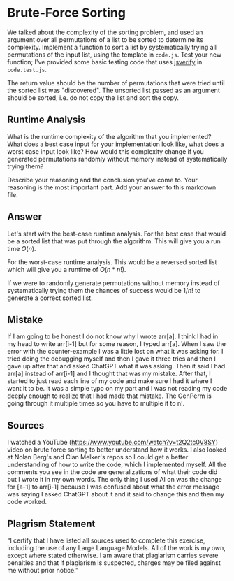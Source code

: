 # Brute-Force Sorting

We talked about the complexity of the sorting problem, and used an argument over
all permutations of a list to be sorted to determine its complexity. Implement
a function to sort a list by systematically trying all permutations of the input
list, using the template in `code.js`. Test your new function; I've provided
some basic testing code that uses [jsverify](https://jsverify.github.io/) in
`code.test.js`.

The return value should be the number of permutations that were tried until the
sorted list was "discovered". The unsorted list passed as an argument should be
sorted, i.e. do not copy the list and sort the copy.

## Runtime Analysis

What is the runtime complexity of the algorithm that you implemented? What does
a best case input for your implementation look like, what does a worst case
input look like? How would this complexity change if you generated permutations
randomly without memory instead of systematically trying them?

Describe your reasoning and the conclusion you've come to. Your reasoning is the
most important part. Add your answer to this markdown file.


## Answer 
Let's start with the best-case runtime analysis. For the best case that would be a sorted list that was put through the algorithm. This will give you a run time $O(n)$. 

For the worst-case runtime analysis. This would be a reversed sorted list which will give you a runtime of $O(n * n!)$. 

If we were to randomly generate permutations without memory instead of systematically trying them the chances of success would be $1/{n!}$ to generate a correct sorted list. 

## Mistake
If I am going to be honest I do not know why I wrote arr[a]. I think I had in my head to write arr[i-1] but for some reason, I typed arr[a]. When I saw the error with the counter-example I was a little lost on what it was asking for. I tried doing the debugging myself and then I gave it three tries and then I gave up after that and asked ChatGPT what it was asking. Then it said I had arr[a] instead of arr[i-1] and I thought that was my mistake. After that, I started to just read each line of my code and make sure I had it where I want it to be. It was a simple typo on my part and I was not reading my code deeply enough to realize that I had made that mistake. The GenPerm is going through it multiple times so you have to multiple it to n!.
## Sources
I watched a YouTube (https://www.youtube.com/watch?v=t2Q2tc0V8SY) video on brute force sorting to better understand how it works. I also looked at Nolan Berg's and Cian Melker's repos so I could get a better understanding of how to write the code, which I implemented myself. All the comments you see in the code are generalizations of what their code did but I wrote it in my own words. The only thing I used AI on was the change for [a-1] to arr[i-1] because I was confused about what the error message was saying I asked ChatGPT about it and it said to change this and then my code worked. 

## Plagrism Statement 
“I certify that I have listed all sources used to complete this exercise, including the use of any Large Language Models. All of the work is my own, except where stated otherwise. I am aware that plagiarism carries severe penalties and that if plagiarism is suspected, charges may be filed against me without prior notice.”
